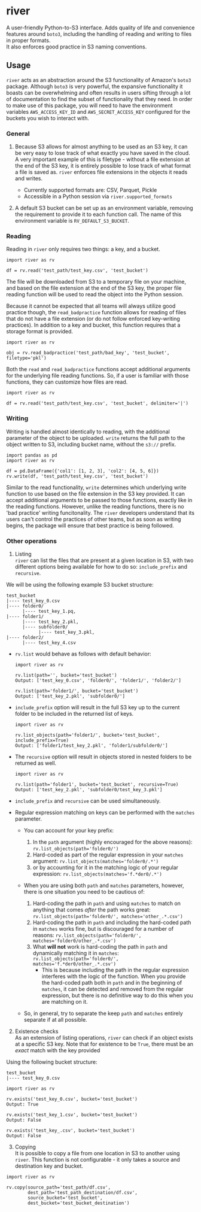 # river
A user-friendly Python-to-S3 interface. Adds quality of life and convenience features around `boto3`, including the handling of reading and writing to files in proper formats.  
It also enforces good practice in S3 naming conventions.


## Usage
`river` acts as an abstraction around the S3 functionality of Amazon's `boto3` package.
Although `boto3` is very powerful, the expansive functionality it boasts can be overwhelming
and often results in users sifting through a lot of documentation to find the subset of
functionality that they need. In order to make use of this package, you will need to have
the environment variables `AWS_ACCESS_KEY_ID` and `AWS_SECRET_ACCESS_KEY` configured
for the buckets you wish to interact with.

### General
1. Because S3 allows for almost anything to be used as an S3 key, it can be very easy to
lose track of what exactly you have saved in the cloud. A very important example of this is
filetype - without a file extension at the end of the S3 key, it is entirely possible to
lose track of what format a file is saved as. `river` enforces file extensions in the objects
it reads and writes.
    * Currently supported formats are: CSV, Parquet, Pickle
    * Accessible in a Python session via `river.supported_formats`

2. A default S3 bucket can be set up as an environment variable, removing the requirement
to provide it to each function call. The name of this environment variable is `RV_DEFAULT_S3_BUCKET`.

### Reading
Reading in `river` only requires two things: a key, and a bucket.

```
import river as rv

df = rv.read('test_path/test_key.csv', 'test_bucket')
```

The file will be downloaded from S3 to a temporary file on your machine, and
based on the file extension at the end of the S3 key, the proper file reading
function will be used to read the object into the Python session.

Because it cannot be expected that all teams will always utilize good practice though,
the `read_badpractice` function allows for reading of files that do not have a file
extension (or do not follow enforced key-writing practices). In addition to a key
and bucket, this function requires that a storage format is provided.

```
import river as rv

obj = rv.read_badpractice('test_path/bad_key', 'test_bucket', filetype='pkl')
```

Both the `read` and `read_badpractice` functions accept additional arguments
for the underlying file reading functions. So, if a user is familiar with
those functions, they can customize how files are read.

```
import river as rv

df = rv.read('test_path/test_key.csv', 'test_bucket', delimiter='|')
```

### Writing
Writing is handled almost identically to reading, with the additional
parameter of the object to be uploaded. `write` returns the full path to
the object written to S3, including bucket name, without the `s3://` prefix.

```
import pandas as pd
import river as rv

df = pd.DataFrame({'col1': [1, 2, 3], 'col2': [4, 5, 6]})
rv.write(df, 'test_path/test_key.csv', 'test_bucket')
```

Similar to the read functionality, `write` determines which underlying write
function to use based on the file extension in the S3 key provided. It can
accept additional arguments to be passed to those functions, exactly like
in the reading functions. However, unlike the reading functions, there is
no 'bad practice' writing funcitonality. The `river` developers understand that
its users can't control the practices of other teams, but as soon as writing
begins, the package will ensure that best practice is being followed.

### Other operations
1. Listing<br>
`river` can list the files that are present at a given location in S3, with
two different options being available for how to do so: `include_prefix` and `recursive`.

 We will be using the following example S3 bucket structure:
```
test_bucket
|---- test_key_0.csv
|---- folder0/
      |---- test_key_1.pq,
|---- folder1/
      |---- test_key_2.pkl,
      |---- subfolder0/
            |---- test_key_3.pkl,
|---- folder2/
      |---- test_key_4.csv
```

  - `rv.list` would behave as follows with default behavior:
     ```
     import river as rv

     rv.list(path='', bucket='test_bucket')
     Output: ['test_key_0.csv', 'folder0/', 'folder1/', 'folder2/']

     rv.list(path='folder1/', bucket='test_bucket')
     Output: ['test_key_2.pkl', 'subfolder0/']
     ```

  - `include_prefix` option will result in the full S3 key up to the current folder
 to be included in the returned list of keys.
     ```
     import river as rv

     rv.list_objects(path='folder1/', bucket='test_bucket', include_prefix=True)
     Output: ['folder1/test_key_2.pkl', 'folder1/subfolder0/']
     ```

  - The `recursive` option will result in objects stored in nested folders to be returned as well.
    ```
    import river as rv

    rv.list(path='folder1', bucket='test_bucket', recursive=True)
    Output: ['test_key_2.pkl', 'subfolder0/test_key_3.pkl']
    ```

  - `include_prefix` and `recursive` can be used simultaneously.

  - Regular expression matching on keys can be performed with the `matches` parameter.
      - You can account for your key prefix:
          1. In the `path` argument (highly encouraged for the above reasons): `rv.list_objects(path='folder0/')`
          2. Hard-coded as part of the regular expression in your `matches` argument: `rv.list_objects(matches='folder0/.*')`
          3. or by accounting for it in the matching logic of your regular expression: `rv.list_objects(matches='f.*der0/.*')`

      - When you are using both `path` and `matches` parameters, however, there is one situation you need to be cautious of:
          1. Hard-coding the path in `path` and using `matches` to match on anything that comes _after_ the path works great: `rv.list_objects(path='folder0/', matches='other_.*.csv')`
          2. Hard-coding the path in `path` and including the hard-coded path in `matches` works fine, but is discouraged for a number of reasons: `rv.list_objects(path='folder0/', matches='folder0/other_.*.csv')`
          3. What **will not** work is hard-coding the path in `path` and dynamically matching it in `matches`: `rv.list_objects(path='folder0/', matches='f.*der0/other_.*.csv')`
              - This is because including the path in the regular expression interferes with the logic of the function. When you provide the hard-coded path both in `path` and in the beginning of `matches`, it can be detected and removed from the regular expression, but there is no definitive way to do this when you are matching on it.

      - So, in general, try to separate the keep `path` and `matches` entirely separate if at all possible.

2. Existence checks<br>
As an extension of listing operations, `river` can check if an object exists at
a specific S3 key. Note that for existence to be `True`, there must be an
_exact_ match with the key provided

Using the following bucket structure:
```
test_bucket
|---- test_key_0.csv
```
```
import river as rv

rv.exists('test_key_0.csv', bucket='test_bucket')
Output: True

rv.exists('test_key_1.csv', bucket='test_bucket')
Output: False

rv.exists('test_key_.csv', bucket='test_bucket')
Output: False
```

3. Copying<br>
It is possible to copy a file from one location in S3 to another using `river`.
This function is not configurable - it only takes a source and destination key and bucket.
```
import river as rv

rv.copy(source_path='test_path/df.csv',
        dest_path='test_path_destination/df.csv',
        source_bucket='test_bucket',
        dest_bucket='test_bucket_destination')
```
